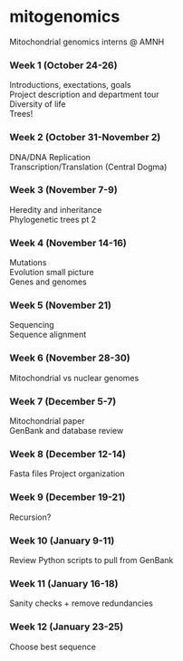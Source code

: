 # mitogenomics
Mitochondrial genomics interns @ AMNH

### Week 1 (October 24-26)
Introductions, exectations, goals <br />
Project description and department tour<br />
Diversity of life<br />
Trees!<br />

### Week 2 (October 31-November 2)
DNA/DNA Replication<br />
Transcription/Translation (Central Dogma)<br />

### Week 3 (November 7-9)
Heredity and inheritance<br />
Phylogenetic trees pt 2<br />

### Week 4 (November 14-16)
Mutations <br />
Evolution small picture<br />
Genes and genomes<br />

### Week 5 (November 21)
Sequencing <br />
Sequence alignment<br />

### Week 6 (November 28-30)
Mitochondrial vs nuclear genomes <br />

### Week 7 (December 5-7)
Mitochondrial paper <br />
GenBank and database review <br />

### Week 8 (December 12-14)
Fasta files
Project organization

### Week 9 (December 19-21) 
Recursion? 

### Week 10 (January 9-11)
Review
Python scripts to pull from GenBank

### Week 11 (January 16-18)
Sanity checks + remove redundancies

### Week 12 (January 23-25)
Choose best sequence
